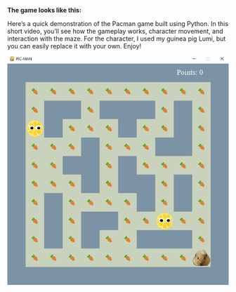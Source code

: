 **The game looks like this:**

Here’s a quick demonstration of the Pacman game built using Python. In this short video, you’ll see how the gameplay works, character movement, and interaction with the maze. For the character, I used my guinea pig Lumi, but you can easily replace it with your own. Enjoy!

![PIC-MAN game](https://github.com/SanteriValo/python-pacman/blob/main/docs/Pic-Man.gif?raw=true)
